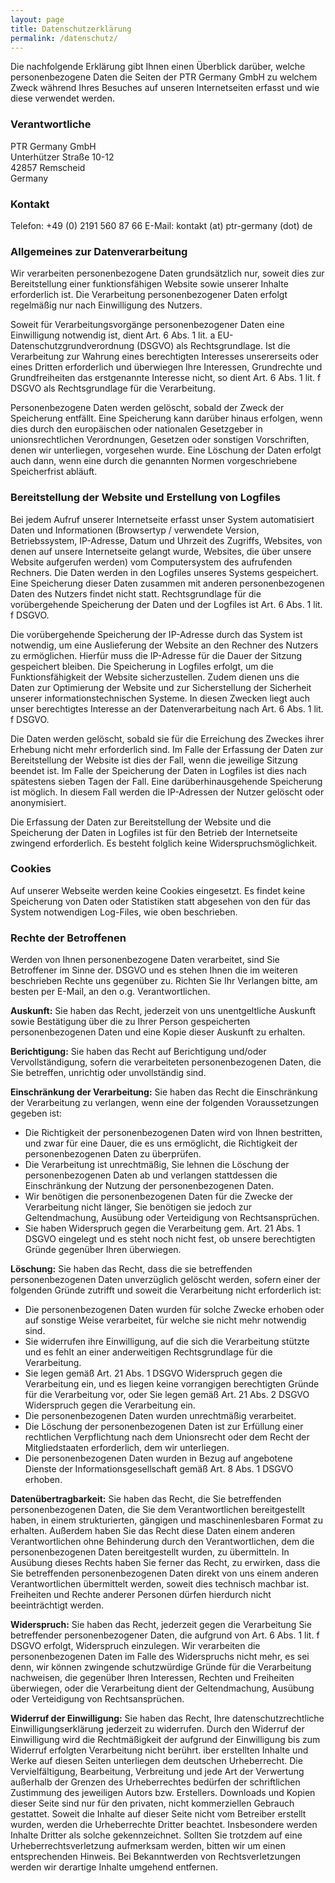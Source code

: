 ```yaml
---
layout: page
title: Datenschutzerklärung
permalink: /datenschutz/
---
```

Die nachfolgende Erklärung gibt Ihnen einen Überblick darüber, welche
personenbezogene Daten die Seiten der PTR Germany GmbH zu welchem
Zweck während Ihres Besuches auf unseren Internetseiten erfasst und wie diese
verwendet werden.

### Verantwortliche
PTR Germany GmbH  
Unterhützer Straße 10-12  
42857 Remscheid  
Germany

### Kontakt
Telefon: +49 (0) 2191 560 87 66
E-Mail: kontakt (at) ptr-germany (dot) de

### Allgemeines zur Datenverarbeitung
Wir verarbeiten personenbezogene Daten grundsätzlich nur, soweit dies zur
Bereitstellung einer funktionsfähigen Website sowie unserer Inhalte erforderlich
ist. Die Verarbeitung personenbezogener Daten erfolgt regelmäßig nur nach
Einwilligung des Nutzers.

Soweit für Verarbeitungsvorgänge personenbezogener Daten eine Einwilligung
notwendig ist, dient Art. 6 Abs. 1 lit. a EU-Datenschutzgrundverordnung (DSGVO)
als Rechtsgrundlage. Ist die Verarbeitung zur Wahrung eines berechtigten
Interesses unsererseits oder eines Dritten erforderlich und überwiegen Ihre
Interessen, Grundrechte und Grundfreiheiten das erstgenannte Interesse nicht, so
dient Art. 6 Abs. 1 lit. f DSGVO als Rechtsgrundlage für die Verarbeitung.

Personenbezogene Daten werden gelöscht, sobald der Zweck der Speicherung
entfällt. Eine Speicherung kann darüber hinaus erfolgen, wenn dies durch den
europäischen oder nationalen Gesetzgeber in unionsrechtlichen Verordnungen,
Gesetzen oder sonstigen Vorschriften, denen wir unterliegen, vorgesehen wurde.
Eine Löschung der Daten erfolgt auch dann, wenn eine durch die genannten Normen
vorgeschriebene Speicherfrist abläuft.

### Bereitstellung der Website und Erstellung von Logfiles
Bei jedem Aufruf unserer Internetseite erfasst unser System automatisiert Daten
und Informationen (Browsertyp / verwendete Version, Betriebssystem, IP-Adresse,
Datum und Uhrzeit des Zugriffs, Websites, von denen auf unsere Internetseite
gelangt wurde, Websites, die über unsere Website aufgerufen werden) vom
Computersystem des aufrufenden Rechners. Die Daten werden in den Logfiles
unseres Systems gespeichert. Eine Speicherung dieser Daten zusammen mit anderen
personenbezogenen Daten des Nutzers findet nicht statt. Rechtsgrundlage für die
vorübergehende Speicherung der Daten und der Logfiles ist Art. 6 Abs. 1 lit. f
DSGVO.

Die vorübergehende Speicherung der IP-Adresse durch das System ist notwendig, um
eine Auslieferung der Website an den Rechner des Nutzers zu ermöglichen. Hierfür
muss die IP-Adresse für die Dauer der Sitzung gespeichert bleiben. Die
Speicherung in Logfiles erfolgt, um die Funktionsfähigkeit der Website
sicherzustellen. Zudem dienen uns die Daten zur Optimierung der Website und zur
Sicherstellung der Sicherheit unserer informationstechnischen Systeme. In diesen
Zwecken liegt auch unser berechtigtes Interesse an der Datenverarbeitung nach
Art. 6 Abs. 1 lit. f DSGVO.

Die Daten werden gelöscht, sobald sie für die Erreichung des Zweckes ihrer
Erhebung nicht mehr erforderlich sind. Im Falle der Erfassung der Daten zur
Bereitstellung der Website ist dies der Fall, wenn die jeweilige Sitzung beendet
ist. Im Falle der Speicherung der Daten in Logfiles ist dies nach spätestens
sieben Tagen der Fall. Eine darüberhinausgehende Speicherung ist möglich. In
diesem Fall werden die IP-Adressen der Nutzer gelöscht oder anonymisiert.

Die Erfassung der Daten zur Bereitstellung der Website und die Speicherung der
Daten in Logfiles ist für den Betrieb der Internetseite zwingend erforderlich.
Es besteht folglich keine Widerspruchsmöglichkeit.

### Cookies
Auf unserer Webseite werden keine Cookies eingesetzt. Es findet keine
Speicherung von Daten oder Statistiken statt abgesehen von den für das System
notwendigen Log-Files, wie oben beschrieben.

### Rechte der Betroffenen
Werden von Ihnen personenbezogene Daten verarbeitet, sind Sie Betroffener im Sinne der. DSGVO und es stehen Ihnen die im weiteren beschrieben Rechte uns gegenüber zu. Richten Sie Ihr Verlangen bitte, am besten per E-Mail, an den o.g. Verantwortlichen.

**Auskunft:** Sie haben das Recht, jederzeit von uns unentgeltliche Auskunft sowie Bestätigung über die zu Ihrer Person gespeicherten personenbezogenen Daten und eine Kopie dieser Auskunft zu erhalten.

**Berichtigung:** Sie haben das Recht auf Berichtigung und/oder Vervollständigung, sofern die verarbeiteten personenbezogenen Daten, die Sie betreffen, unrichtig oder unvollständig sind.

**Einschränkung der Verarbeitung:** Sie haben das Recht die Einschränkung der Verarbeitung zu verlangen, wenn eine der folgenden Voraussetzungen gegeben ist:

* Die Richtigkeit der personenbezogenen Daten wird von Ihnen bestritten, und zwar für eine Dauer, die es uns ermöglicht, die Richtigkeit der personenbezogenen Daten zu überprüfen. 
* Die Verarbeitung ist unrechtmäßig, Sie lehnen die Löschung der personenbezogenen Daten ab und verlangen stattdessen die Einschränkung der Nutzung der personenbezogenen Daten. 
* Wir benötigen die personenbezogenen Daten für die Zwecke der Verarbeitung nicht länger, Sie benötigen sie jedoch zur Geltendmachung, Ausübung oder Verteidigung von Rechtsansprüchen. 
* Sie haben Widerspruch gegen die Verarbeitung gem. Art. 21 Abs. 1 DSGVO eingelegt und es steht noch nicht fest, ob unsere berechtigten Gründe gegenüber Ihren überwiegen. 

**Löschung:** Sie haben das Recht, dass die sie betreffenden personenbezogenen Daten unverzüglich gelöscht werden, sofern einer der folgenden Gründe zutrifft und soweit die Verarbeitung nicht erforderlich ist:

* Die personenbezogenen Daten wurden für solche Zwecke erhoben oder auf sonstige Weise verarbeitet, für welche sie nicht mehr notwendig sind. 
* Sie widerrufen ihre Einwilligung, auf die sich die Verarbeitung stützte und es fehlt an einer anderweitigen Rechtsgrundlage für die Verarbeitung. 
* Sie legen gemäß Art. 21 Abs. 1 DSGVO Widerspruch gegen die Verarbeitung ein, und es liegen keine vorrangigen berechtigten Gründe für die Verarbeitung vor, oder Sie legen gemäß Art. 21 Abs. 2 DSGVO Widerspruch gegen die Verarbeitung ein. 
* Die personenbezogenen Daten wurden unrechtmäßig verarbeitet. 
* Die Löschung der personenbezogenen Daten ist zur Erfüllung einer rechtlichen Verpflichtung nach dem Unionsrecht oder dem Recht der Mitgliedstaaten erforderlich, dem wir unterliegen. 
* Die personenbezogenen Daten wurden in Bezug auf angebotene Dienste der Informationsgesellschaft gemäß Art. 8 Abs. 1 DSGVO erhoben. 

**Datenübertragbarkeit:** Sie haben das Recht, die Sie betreffenden personenbezogenen Daten, die Sie dem Verantwortlichen bereitgestellt haben, in einem strukturierten, gängigen und maschinenlesbaren Format zu erhalten. Außerdem haben Sie das Recht diese Daten einem anderen Verantwortlichen ohne Behinderung durch den Verantwortlichen, dem die personenbezogenen Daten bereitgestellt wurden, zu übermitteln. In Ausübung dieses Rechts haben Sie ferner das Recht, zu erwirken, dass die Sie betreffenden personenbezogenen Daten direkt von uns einem anderen Verantwortlichen übermittelt werden, soweit dies technisch machbar ist. Freiheiten und Rechte anderer Personen dürfen hierdurch nicht beeinträchtigt werden.

**Widerspruch:** Sie haben das Recht, jederzeit gegen die Verarbeitung Sie betreffender personenbezogener Daten, die aufgrund von Art. 6 Abs. 1 lit. f DSGVO erfolgt, Widerspruch einzulegen. Wir verarbeiten die personenbezogenen Daten im Falle des Widerspruchs nicht mehr, es sei denn, wir können zwingende schutzwürdige Gründe für die Verarbeitung nachweisen, die gegenüber Ihren Interessen, Rechten und Freiheiten überwiegen, oder die Verarbeitung dient der Geltendmachung, Ausübung oder Verteidigung von Rechtsansprüchen.

**Widerruf der Einwilligung:** Sie haben das Recht, Ihre datenschutzrechtliche Einwilligungserklärung jederzeit zu widerrufen. Durch den Widerruf der Einwilligung wird die Rechtmäßigkeit der aufgrund der Einwilligung bis zum Widerruf erfolgten Verarbeitung nicht berührt.
iber erstellten Inhalte und Werke auf diesen Seiten unterliegen dem deutschen Urheberrecht. Die Vervielfältigung, Bearbeitung, Verbreitung und jede Art der Verwertung außerhalb der Grenzen des Urheberrechtes bedürfen der schriftlichen Zustimmung des jeweiligen Autors bzw. Erstellers. Downloads und Kopien dieser Seite sind nur für den privaten, nicht kommerziellen Gebrauch gestattet. Soweit die Inhalte auf dieser Seite nicht vom Betreiber erstellt wurden, werden die Urheberrechte Dritter beachtet. Insbesondere werden Inhalte Dritter als solche gekennzeichnet. Sollten Sie trotzdem auf eine Urheberrechtsverletzung aufmerksam werden, bitten wir um einen entsprechenden Hinweis. Bei Bekanntwerden von Rechtsverletzungen werden wir derartige Inhalte umgehend entfernen.